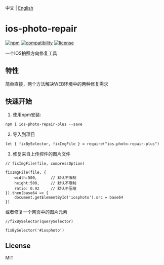 中文 | [English](README.md)

# ios-photo-repair

[![npm](https://img.shields.io/npm/v/ios-photo-repair.svg)](https://www.npmjs.com/package/@tower1229/ios-photo-repair) [![compatibility](https://img.shields.io/badge/compatibility-IE10%2B-orange.svg)]() [![license](https://img.shields.io/github/license/tower1229/ios-photo-repair.svg)]()

一个IOS拍照方向修复工具

## 特性

简单直接，两个方法解决WEB环境中的两种修复需求

## 快速开始

1. 使用npm安装:

```shell
npm i ios-photo-repair-plus --save
```

2. 导入到项目

```shell
let { fixBySelector, fixImgFile } = require("ios-photo-repair-plus")
```

3. 修复来自上传控件的图片文件

```shell
// fixImgFile(file, compressOption)

fixImgFile(file, {
    width:500,      // 默认不限制
    height:500,     // 默认不限制
    ratio: 0.92     // 默认不压缩
}).then(base64 => {
    document.getElementById('iosphoto').src = base64
})
```

或者修复一个网页中的图片元素

```shell
//fixBySelector(querySelector)

fixBySelector('#iosphoto')
```

## License

MIT